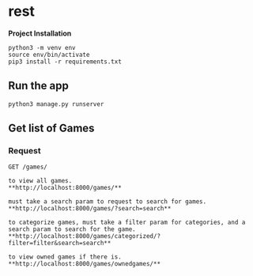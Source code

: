 # rest

**Project Installation**

```
python3 -m venv env
source env/bin/activate
pip3 install -r requirements.txt

```
## Run the app

    python3 manage.py runserver

## Get list of Games
### Request

`GET /games/`

    to view all games.
    **http://localhost:8000/games/**
    
    must take a search param to request to search for games.
    **http://localhost:8000/games/?search=search**
    
    to categorize games, must take a filter param for categories, and a search param to search for the game.
    **http://localhost:8000/games/categorized/?filter=filter&search=search**
    
    to view owned games if there is.
    **http://localhost:8000/games/ownedgames/**

